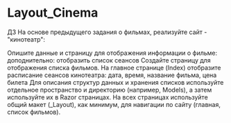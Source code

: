 # Layout_Cinema
ДЗ
На основе предыдущего задания о фильмах, реализуйте сайт - "кинотеатр":

Опишите данные и страницу для отображения информации о фильме:
доподнительно: отобразить список сеансов
Создайте страницу для отображения списка фильмов.
На главное странице (Index) отобразите расписание сеансов кинотеатра:
дата, время, название фильма, цена билета
Для описания структур данных и хранения списков используйте отдельное пространство и директорию (например, Models), а затем используйте их в Razor страницах.
На всех страницах используйте общий макет (_Layout), как минимум, для навигации по сайту (главная, список фильмов).
